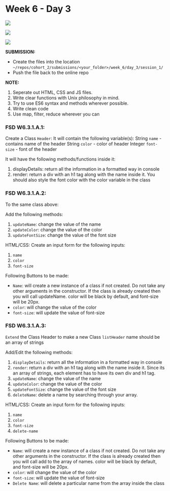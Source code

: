 # Week 6 - Day 3
![](https://img.shields.io/badge/MASAI-SPARTANS-red?logo=&style=for-the-badge)

![](https://img.shields.io/badge/WEEK6-DAY3-green)

![](https://img.shields.io/badge/CODING-SESSION1-red)

**SUBMISSION:**
- Create the files into the location `~/repos/cohort_2/submissions/<your_folder>/week_6/day_3/session_1/` 
- Push the file  back to the online repo

**NOTE:**
1. Seperate out HTML, CSS and JS files.
2. Write clear functions with Unix philosophy in mind.
3. Try to use ES6 syntax and methods wherever possible.
4. Write clean code
5. Use map, filter, reduce wherever you can

### FSD W6.3.1.A.1:

Create a Class `Header`:
It will contain the following variable(s):
String `name` - contains name of the header
String `color` - color of header 
Integer `font-size` - font of the header 

It will have the following methods/functions inside it:
1. displayDetails: return all the information in a formatted way in console
2. render: return a div with an h1 tag along with the name inside it. You should also style the font color with the color variable in the class

### FSD W6.3.1.A.2:
To the same class above:

Add the following methods:
1. `updateName`: change the value of the name
2. `updateColor`: change the value of the color
3. `updateFontSize`: change the value of the font size

HTML/CSS:
Create an input form for the following inputs:
1. `name`
2. `color`
3. `font-size`

Following Buttons to be made:
- `Name`: will create a new instance of a class if not created. Do not take any other arguments in the constructor.
         If the class is already created then you will call updateName. color will be black by default, and font-size will be 20px.
- `color`: will change the value of the color
- `font-size`: will update the value of font-size

### FSD W6.3.1.A.3:
`Extend` the Class Header to make a new Class `listHeader`
name should be an array of strings

Add/Edit the following methods:
1. `displayDetails`: return all the information in a formatted way in console
2. `render`: return a div with an h1 tag along with the name inside it. Since its an array of strings, each element has to have its own div and h1 tag.
3. `updateName`: change the value of the name
4. `updateColor`: change the value of the color
5. `updateFontSize`: change the value of the font size
6. `deleteName`: delete a name by searching through your array.

HTML/CSS:
Create an input form for the following inputs:
1. `name`
2. `color`
3. `font-size`
4. `delete-name`

Following Buttons to be made:
- `Name`: will create a new instance of a class if not created. Do not take any other arguments in the constructor.
         If the class is already created then you will call add to the array of names. color will be black by default, and font-size will be 20px.
- `color`: will change the value of the color
- `font-size`: will update the value of font-size
- `Delete Name`: will delete a particular name from the array inside the class